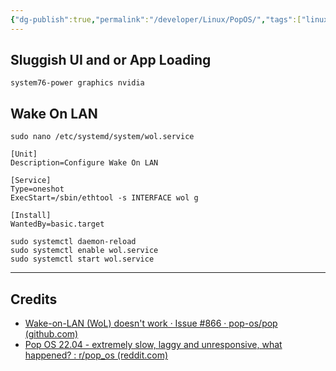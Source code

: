 ```yaml
---
{"dg-publish":true,"permalink":"/developer/Linux/PopOS/","tags":["linux"]}
---
```


## Sluggish UI and or App Loading
```shell
system76-power graphics nvidia
```

## Wake On LAN
`sudo nano /etc/systemd/system/wol.service`

```shell
[Unit]  
Description=Configure Wake On LAN

[Service]  
Type=oneshot  
ExecStart=/sbin/ethtool -s INTERFACE wol g

[Install]  
WantedBy=basic.target
```

```shell
sudo systemctl daemon-reload  
sudo systemctl enable wol.service  
sudo systemctl start wol.service
```

---
## Credits
- [Wake-on-LAN (WoL) doesn't work · Issue #866 · pop-os/pop (github.com)](https://github.com/pop-os/pop/issues/866)
- [Pop OS 22.04 - extremely slow, laggy and unresponsive, what happened? : r/pop_os (reddit.com)](https://www.reddit.com/r/pop_os/comments/v1th8w/pop_os_2204_extremely_slow_laggy_and_unresponsive/)
